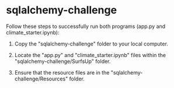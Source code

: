 # sqlalchemy-challenge

Follow these steps to successfully run both programs (app.py and climate_starter.ipynb):

  1. Copy the "sqlalchemy-challenge" folder to your local computer.
  
  2. Locate the "app.py" and "climate_starter.ipynb" files within the "sqlalchemy-challenge/SurfsUp" folder.
  
  3. Ensure that the resource files are in the "sqlalchemy-challenge/Resources" folder.
  
  
